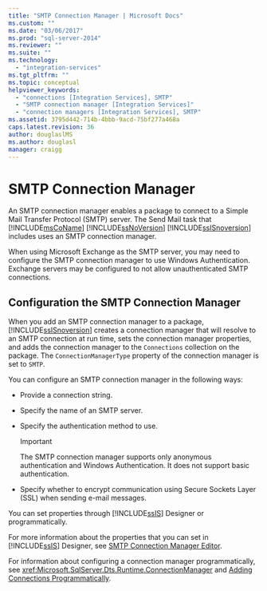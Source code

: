 ```yaml
---
title: "SMTP Connection Manager | Microsoft Docs"
ms.custom: ""
ms.date: "03/06/2017"
ms.prod: "sql-server-2014"
ms.reviewer: ""
ms.suite: ""
ms.technology: 
  - "integration-services"
ms.tgt_pltfrm: ""
ms.topic: conceptual
helpviewer_keywords: 
  - "connections [Integration Services], SMTP"
  - "SMTP connection manager [Integration Services]"
  - "connection managers [Integration Services], SMTP"
ms.assetid: 3795d442-714b-4bbb-9acd-75bf277a468a
caps.latest.revision: 36
author: douglaslMS
ms.author: douglasl
manager: craigg
---
```

# SMTP Connection Manager
  An SMTP connection manager enables a package to connect to a Simple Mail Transfer Protocol (SMTP) server. The Send Mail task that [!INCLUDE[msCoName](../../includes/msconame-md.md)] [!INCLUDE[ssNoVersion](../../includes/ssnoversion-md.md)] [!INCLUDE[ssISnoversion](../../includes/ssisnoversion-md.md)] includes uses an SMTP connection manager.  
  
 When using Microsoft Exchange as the SMTP server, you may need to configure the SMTP connection manager to use Windows Authentication. Exchange servers may be configured to not allow unauthenticated SMTP connections.  
  
## Configuration the SMTP Connection Manager  
 When you add an SMTP connection manager to a package, [!INCLUDE[ssISnoversion](../../includes/ssisnoversion-md.md)] creates a connection manager that will resolve to an SMTP connection at run time, sets the connection manager properties, and adds the connection manager to the `Connections` collection on the package. The `ConnectionManagerType` property of the connection manager is set to `SMTP`.  
  
 You can configure an SMTP connection manager in the following ways:  
  
-   Provide a connection string.  
  
-   Specify the name of an SMTP server.  
  
-   Specify the authentication method to use.  
  
    > [!IMPORTANT]  
    >  The SMTP connection manager supports only anonymous authentication and Windows Authentication. It does not support basic authentication.  
  
-   Specify whether to encrypt communication using Secure Sockets Layer (SSL) when sending e-mail messages.  
  
 You can set properties through [!INCLUDE[ssIS](../../includes/ssis-md.md)] Designer or programmatically.  
  
 For more information about the properties that you can set in [!INCLUDE[ssIS](../../includes/ssis-md.md)] Designer, see [SMTP Connection Manager Editor](../smtp-connection-manager-editor.md).  
  
 For information about configuring a connection manager programmatically, see <xref:Microsoft.SqlServer.Dts.Runtime.ConnectionManager> and [Adding Connections Programmatically](../building-packages-programmatically/adding-connections-programmatically.md).  
  
  
